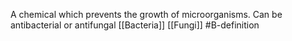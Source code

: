 A chemical which prevents the growth of microorganisms. Can be antibacterial or antifungal
[[Bacteria]]
[[Fungi]]
#B-definition 